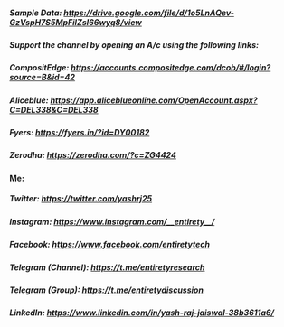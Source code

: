 ##### Sample Data: https://drive.google.com/file/d/1o5LnAQev-GzVspH7S5MpFilZsI66wyq8/view

##### Support the channel by opening an A/c using the following links:
##### CompositEdge: https://accounts.compositedge.com/dcob/#/login?source=B&id=42
##### Aliceblue: https://app.aliceblueonline.com/OpenAccount.aspx?C=DEL338&C=DEL338
##### Fyers: https://fyers.in/?id=DY00182
##### Zerodha: https://zerodha.com/?c=ZG4424

#### Me:
##### Twitter: https://twitter.com/yashrj25
##### Instagram: https://www.instagram.com/__entirety__/
##### Facebook: https://www.facebook.com/entiretytech
##### Telegram (Channel): https://t.me/entiretyresearch
##### Telegram (Group): https://t.me/entiretydiscussion
##### LinkedIn: https://www.linkedin.com/in/yash-raj-jaiswal-38b3611a6/
